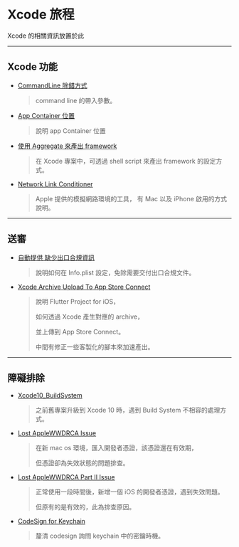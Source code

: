 # Xcode 旅程

Xcode 的相關資訊放置於此

---

## Xcode 功能

- [CommandLine 除錯方式](./CommandLineDebug/README.md)
  
  > command line 的帶入參數。

- [App Container 位置](./AppContainerPos/README.md)

  > 說明 app Container 位置

- [使用 Aggregate 來產出 framework](./ExportedFrameworkWithAggregate/README.md)

  > 在 Xcode 專案中，可透過 shell script 來產出 framework 的設定方式。

- [Network Link Conditioner](./Network_Link_Conditioner/README.md)

  > Apple 提供的模擬網路環境的工具， 有 Mac 以及 iPhone 啟用的方式說明。

---

## 送審

- [自動提供 缺少出口合規資訊](./Provided_Automatically_Export_Compliance/README.md)

  > 說明如何在 Info.plist 設定，免除需要交付出口合規文件。

- [Xcode Archive Upload To App Store Connect](./Xcode_Archive_Upload_To_AppStoreConnect_Using_FlutterProject/README.md)

  > 說明 Flutter Project for iOS，
  >
  > 如何透過 Xcode 產生對應的 archive，
  >
  > 並上傳到 App Store Connect。
  >
  > 中間有修正一些客製化的腳本來加速產出。

---

## 障礙排除

- [Xcode10_BuildSystem](./Xcode10_BuildSystem/README.md)

  > 之前舊專案升級到 Xcode 10 時，遇到 Build System 不相容的處理方式。

- [Lost AppleWWDRCA Issue](./Lost_AppleWWDRCA_Issue/README.md)

  > 在新 mac os 環境，匯入開發者憑證，該憑證還在有效期，
  >
  > 但憑證卻為失效狀態的問題排查。

- [Lost AppleWWDRCA Part II Issue](./Lost_AppleWWDRCA_PartII_Issue/README.md)

  > 正常使用一段時間後，新增一個 iOS 的開發者憑證，遇到失效問題。
  >
  > 但原有的是有效的，此為排查原因。

- [CodeSign for Keychain](./CodeSignForKeychain/README.md)

  > 釐清 codesign 詢問 keychain 中的密鑰時機。

